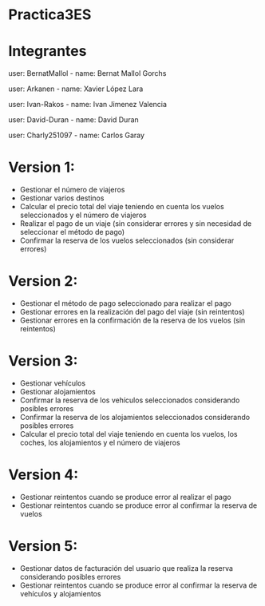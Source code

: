 # Practica3ES

# Integrantes

  user: BernatMallol - name: Bernat Mallol Gorchs

  user: Arkanen - name: Xavier López Lara

  user: Ivan-Rakos - name: Ivan Jimenez Valencia

  user: David-Duran - name: David Duran
  
  user: Charly251097 - name: Carlos Garay

#  Version 1:

- Gestionar el número de viajeros
- Gestionar varios destinos
- Calcular el precio total del viaje teniendo en cuenta los vuelos seleccionados y el número de viajeros
- Realizar el pago de un viaje (sin considerar errores y sin necesidad de seleccionar el método de pago)
- Confirmar la reserva de los vuelos seleccionados (sin considerar errores)

# Version 2:

- Gestionar el método de pago seleccionado para realizar el pago
- Gestionar errores en la realización del pago del viaje (sin reintentos)
- Gestionar errores en la confirmación de la reserva de los vuelos (sin reintentos)

# Version 3:

- Gestionar vehículos
- Gestionar alojamientos
- Confirmar la reserva de los vehículos seleccionados considerando posibles errores
- Confirmar la reserva de los alojamientos seleccionados considerando posibles errores
- Calcular el precio total del viaje teniendo en cuenta los vuelos, los coches, los alojamientos y el número de viajeros

# Version 4:

- Gestionar reintentos cuando se produce error al realizar el pago
- Gestionar reintentos cuando se produce error al confirmar la reserva de vuelos

# Version 5:

- Gestionar datos de facturación del usuario que realiza la reserva considerando posibles errores
- Gestionar reintentos cuando se produce error al confirmar la reserva de vehículos y alojamientos
